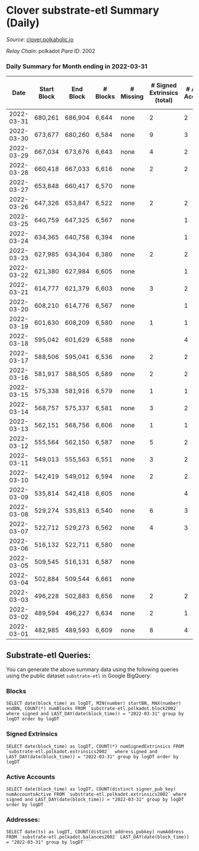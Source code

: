 # Clover substrate-etl Summary (Daily)

_Source_: [clover.polkaholic.io](https://clover.polkaholic.io)

*Relay Chain*: polkadot
*Para ID*: 2002



### Daily Summary for Month ending in 2022-03-31


| Date | Start Block | End Block | # Blocks | # Missing | # Signed Extrinsics (total) | # Active Accounts | # Addresses with Balances | # Events | # Transfers | # XCM Transfers In | # XCM Transfers Out |
| ---- | ----------- | --------- | -------- | --------- | --------------------------- | ----------------- | ------------------------- | -------- | ----------- | ------------------ | ------------------- |
| 2022-03-31 | 680,261 | 686,904 | 6,644 | none | 2 | 2 | 157 | 13,332 | 3 ($156.60) |   |   |
| 2022-03-30 | 673,677 | 680,260 | 6,584 | none | 9 | 3 | 152 | 13,207 |   |   |   |
| 2022-03-29 | 667,034 | 673,676 | 6,643 | none | 4 | 2 | 152 | 13,336 | 5 ($51.60) |   |   |
| 2022-03-28 | 660,418 | 667,033 | 6,616 | none | 2 | 2 | 146 | 13,328 | 3 ($12.84) |   |   |
| 2022-03-27 | 653,848 | 660,417 | 6,570 | none |  |  | 138 | 13,142 |   |   |   |
| 2022-03-26 | 647,326 | 653,847 | 6,522 | none | 2 | 2 | 138 | 13,073 |   |   |   |
| 2022-03-25 | 640,759 | 647,325 | 6,567 | none |  | 1 | 136 | 13,141 |   |   |   |
| 2022-03-24 | 634,365 | 640,758 | 6,394 | none |  | 1 | 136 | 12,794 |   |   |   |
| 2022-03-23 | 627,985 | 634,364 | 6,380 | none | 2 | 2 | 136 | 12,782 | 1 ($147.61) |   |   |
| 2022-03-22 | 621,380 | 627,984 | 6,605 | none |  | 1 | 134 | 13,217 |   |   |   |
| 2022-03-21 | 614,777 | 621,379 | 6,603 | none | 3 | 2 | 134 | 13,232 | 2 ($4.75) |   |   |
| 2022-03-20 | 608,210 | 614,776 | 6,567 | none |  | 1 | 134 | 13,141 |   |   |   |
| 2022-03-19 | 601,630 | 608,209 | 6,580 | none | 1 | 1 | 134 | 13,187 |   |   |   |
| 2022-03-18 | 595,042 | 601,629 | 6,588 | none |  | 4 | 133 | 13,355 | 1 ($6.52) |   |   |
| 2022-03-17 | 588,506 | 595,041 | 6,536 | none | 2 | 2 | 119 | 13,112 |   |   |   |
| 2022-03-16 | 581,917 | 588,505 | 6,589 | none | 2 | 2 | 118 | 13,190 |   |   |   |
| 2022-03-15 | 575,338 | 581,916 | 6,579 | none | 1 | 1 | 117 | 13,175 |   |   |   |
| 2022-03-14 | 568,757 | 575,337 | 6,581 | none | 3 | 2 | 116 | 13,180 | 2 ($0.66) |   |   |
| 2022-03-13 | 562,151 | 568,756 | 6,606 | none | 1 | 1 | 116 | 13,220 |   |   |   |
| 2022-03-12 | 555,564 | 562,150 | 6,587 | none | 5 | 2 | 116 | 13,198 | 2 ($265.54) |   |   |
| 2022-03-11 | 549,013 | 555,563 | 6,551 | none | 3 | 2 | 115 | 13,413 | 3 ($8.63) |   |   |
| 2022-03-10 | 542,419 | 549,012 | 6,594 | none | 2 | 2 | 86 | 13,208 |   |   |   |
| 2022-03-09 | 535,814 | 542,418 | 6,605 | none |  | 4 | 85 | 13,252 | 1 ($11.06) |   |   |
| 2022-03-08 | 529,274 | 535,813 | 6,540 | none | 6 | 3 | 84 | 13,458 | 13 ($629.79) |   |   |
| 2022-03-07 | 522,712 | 529,273 | 6,562 | none | 4 | 3 | 63 | 13,152 | 1 ($11.06) |   |   |
| 2022-03-06 | 516,132 | 522,711 | 6,580 | none |  |  | 60 | 13,166 |   |   |   |
| 2022-03-05 | 509,545 | 516,131 | 6,587 | none |  |  | 60 | 13,176 |   |   |   |
| 2022-03-04 | 502,884 | 509,544 | 6,661 | none |  |  | 60 | 13,327 |   |   |   |
| 2022-03-03 | 496,228 | 502,883 | 6,656 | none | 2 | 2 | 60 | 13,324 |   |   |   |
| 2022-03-02 | 489,594 | 496,227 | 6,634 | none | 2 | 1 | 59 | 13,285 |   |   |   |
| 2022-03-01 | 482,985 | 489,593 | 6,609 | none | 8 | 4 | 58 | 13,312 | 2 ($4.43) |   |   |

## Substrate-etl Queries:
You can generate the above summary data using the following queries using the public dataset `substrate-etl` in Google BigQuery:


### Blocks
```
SELECT date(block_time) as logDT, MIN(number) startBN, MAX(number) endBN, COUNT(*) numBlocks FROM `substrate-etl.polkadot.block2002`  where signed and LAST_DAY(date(block_time)) = "2022-03-31" group by logDT order by logDT
```


### Signed Extrinsics
```
SELECT date(block_time) as logDT, COUNT(*) numSignedExtrinsics FROM `substrate-etl.polkadot.extrinsics2002`  where signed and LAST_DAY(date(block_time)) = "2022-03-31" group by logDT order by logDT
```


### Active Accounts
```
SELECT date(block_time) as logDT, COUNT(distinct signer_pub_key) numAccountsActive FROM `substrate-etl.polkadot.extrinsics2002` where signed and LAST_DAY(date(block_time)) = "2022-03-31" group by logDT order by logDT
```


### Addresses:
```
SELECT date(ts) as logDT, COUNT(distinct address_pubkey) numAddress FROM `substrate-etl.polkadot.balances2002` LAST_DAY(date(block_time)) = "2022-03-31" group by logDT```

